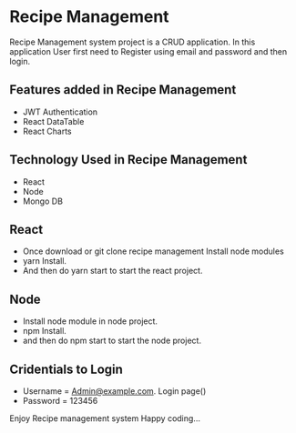 
# Recipe Management

Recipe Management system project is a CRUD application. In this application User first need to Register using email and password and then login.



## Features added in Recipe Management

 -  JWT Authentication
 -  React DataTable
 -  React Charts 


## Technology Used in Recipe Management 

- React
- Node
- Mongo DB


## React

- Once download or git clone recipe management Install node modules
- yarn Install.
- And then do yarn start to start the react project.

## Node

- Install node module in node project.
- npm Install.
- and then do npm start to start the node project.

## Cridentials to Login 

 - Username = Admin@example.com. Login page() 
 - Password = 123456

Enjoy Recipe management system Happy coding...
